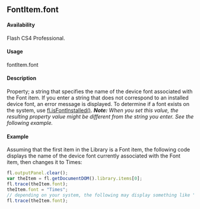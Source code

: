 ## FontItem.font

#### Availability

Flash CS4 Professional.

#### Usage

fontItem.font

#### Description

Property; a string that specifies the name of the device font associated with the Font item. If you enter a string that does not correspond to an installed device font, an error message is displayed. To determine if a font exists on the system, use [fl.isFontInstalled()](../flash_object_(fl)/fl37.md).
***Note:** When you set this value, the resulting property value might be different from the string you enter. See the following example.*

#### Example

Assuming that the first item in the Library is a Font item, the following code displays the name of the device font currently associated with the Font item, then changes it to Times:

```javascript
fl.outputPanel.clear();
var theItem = fl.getDocumentDOM().library.items[0];
fl.trace(theItem.font);
theItem.font = "Times";
// depending on your system, the following may display something like "Times-Roman"
fl.trace(theItem.font); 

```